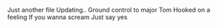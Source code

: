 Just another file
Updating..
Ground control to major Tom
Hooked on a feeling
If you wanna scream
Just say yes
